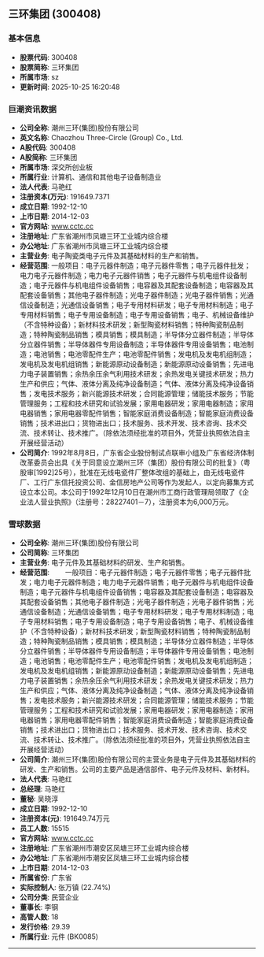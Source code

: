 ## 三环集团 (300408)

### 基本信息

- **股票代码**: 300408
- **股票简称**: 三环集团
- **所属市场**: sz
- **更新时间**: 2025-10-25 16:20:48

### 巨潮资讯数据

- **公司全称**: 潮州三环(集团)股份有限公司
- **英文名称**: Chaozhou Three-Circle (Group) Co., Ltd.
- **A股代码**: 300408
- **A股简称**: 三环集团
- **所属市场**: 深交所创业板
- **所属行业**: 计算机、通信和其他电子设备制造业
- **法人代表**: 马艳红
- **注册资本(万元)**: 191649.7371
- **成立日期**: 1992-12-10
- **上市日期**: 2014-12-03
- **官方网站**: www.cctc.cc
- **注册地址**: 广东省潮州市凤塘三环工业城内综合楼
- **办公地址**: 广东省潮州市凤塘三环工业城内综合楼
- **主营业务**: 电子陶瓷类电子元件及其基础材料的生产和销售。
- **经营范围**: 一般项目：电子元器件制造；电子元器件零售；电子元器件批发；电力电子元器件制造；电力电子元器件销售；电子元器件与机电组件设备制造；电子元器件与机电组件设备销售；电容器及其配套设备制造；电容器及其配套设备销售；其他电子器件制造；光电子器件制造；光电子器件销售；光通信设备制造；光通信设备销售；电子专用材料研发；电子专用材料制造；电子专用材料销售；电子专用设备制造；电子专用设备销售；电子、机械设备维护（不含特种设备）；新材料技术研发；新型陶瓷材料销售；特种陶瓷制品制造；特种陶瓷制品销售；模具销售；模具制造；半导体分立器件制造；半导体分立器件销售；半导体器件专用设备制造；半导体器件专用设备销售；电池制造；电池销售；电池零配件生产；电池零配件销售；发电机及发电机组制造；发电机及发电机组销售；新能源原动设备制造；新能源原动设备销售；先进电力电子装置销售；余热余压余气利用技术研发；余热发电关键技术研发；热力生产和供应；气体、液体分离及纯净设备制造；气体、液体分离及纯净设备销售；发电技术服务；新兴能源技术研发；合同能源管理；储能技术服务；节能管理服务；工程和技术研究和试验发展；家用电器研发；家用电器制造；家用电器销售；家用电器零配件销售；智能家庭消费设备制造；智能家庭消费设备销售；技术进出口；货物进出口；技术服务、技术开发、技术咨询、技术交流、技术转让、技术推广。（除依法须经批准的项目外，凭营业执照依法自主开展经营活动）
- **公司简介**: 1992年8月8日，广东省企业股份制试点联审小组及广东省经济体制改革委员会出具《关于同意设立潮州三环（集团）股份有限公司的批复》（粤股审[1992]25号），批准在无线电瓷件厂整体改组的基础上，由无线电瓷件厂、工行广东信托投资公司、金信房地产公司等作为发起人，以定向募集方式设立本公司。本公司于1992年12月10日在潮州市工商行政管理局领取了《企业法人营业执照》（注册号：28227401－7），注册资本为6,000万元。

### 雪球数据

- **公司全称**: 潮州三环(集团)股份有限公司
- **公司简称**: 三环集团
- **主营业务**: 电子元件及其基础材料的研发、生产和销售。
- **经营范围**: 　　一般项目：电子元器件制造；电子元器件零售；电子元器件批发；电力电子元器件制造；电力电子元器件销售；电子元器件与机电组件设备制造；电子元器件与机电组件设备销售；电容器及其配套设备制造；电容器及其配套设备销售；其他电子器件制造；光电子器件制造；光电子器件销售；光通信设备制造；光通信设备销售；电子专用材料研发；电子专用材料制造；电子专用材料销售；电子专用设备制造；电子专用设备销售；电子、机械设备维护（不含特种设备）；新材料技术研发；新型陶瓷材料销售；特种陶瓷制品制造；特种陶瓷制品销售；模具销售；模具制造；半导体分立器件制造；半导体分立器件销售；半导体器件专用设备制造；半导体器件专用设备销售；电池制造；电池销售；电池零配件生产；电池零配件销售；发电机及发电机组制造；发电机及发电机组销售；新能源原动设备制造；新能源原动设备销售；先进电力电子装置销售；余热余压余气利用技术研发；余热发电关键技术研发；热力生产和供应；气体、液体分离及纯净设备制造；气体、液体分离及纯净设备销售；发电技术服务；新兴能源技术研发；合同能源管理；储能技术服务；节能管理服务；工程和技术研究和试验发展；家用电器研发；家用电器制造；家用电器销售；家用电器零配件销售；智能家庭消费设备制造；智能家庭消费设备销售；技术进出口；货物进出口；技术服务、技术开发、技术咨询、技术交流、技术转让、技术推广。（除依法须经批准的项目外，凭营业执照依法自主开展经营活动）
- **公司简介**: 潮州三环(集团)股份有限公司的主营业务是电子元件及其基础材料的研发、生产和销售。公司的主要产品是通信部件、电子元件及材料、新材料。
- **法人代表**: 马艳红
- **总经理**: 马艳红
- **董秘**: 吴晓淳
- **成立日期**: 1992-12-10
- **注册资本(元)**: 191649.74万元
- **员工人数**: 15515
- **官方网站**: www.cctc.cc
- **注册地址**: 广东省潮州市潮安区凤塘三环工业城内综合楼
- **办公地址**: 广东省潮州市潮安区凤塘三环工业城内综合楼
- **上市日期**: 2014-12-03
- **所属省份**: 广东省
- **实际控制人**: 张万镇 (22.74%)
- **公司分类**: 民营企业
- **董事长**: 李钢
- **高管人数**: 18
- **发行价格**: 29.39
- **所属行业**: 元件 (BK0085)

---